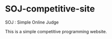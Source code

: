 # SOJ-competitive-site
SOJ : Simple Online Judge

This is a simple competitive programming website.
